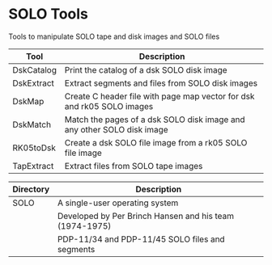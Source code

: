 # SOLO Tools
Tools to manipulate SOLO tape and disk images and SOLO files

|Tool      |Description                                                           |
|----------|----------------------------------------------------------------------|
|DskCatalog|Print the catalog of a dsk SOLO disk image                            |
|DskExtract|Extract segments and files from SOLO disk images                      |
|DskMap    |Create C header file with page map vector for dsk and rk05 SOLO images|  
|DskMatch  |Match the pages of a dsk SOLO disk image and any other SOLO disk image| 
|RK05toDsk |Create a dsk SOLO file image from a rk05 SOLO file image              |
|TapExtract|Extract files from SOLO tape images                                   |


|Directory|Description                                            |
|---------|-------------------------------------------------------|
|SOLO     |A single-user operating system                         |
|         |Developed by Per Brinch Hansen and his team (1974-1975)| 
|         |PDP-11/34 and PDP-11/45 SOLO files and segments        |
